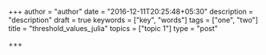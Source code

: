 +++
author = "author"
date = "2016-12-11T20:25:48+05:30"
description = "description"
draft = true
keywords = ["key", "words"]
tags = ["one", "two"]
title = "threshold_values_julia"
topics = ["topic 1"]
type = "post"

+++

